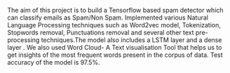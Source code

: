 The aim of this project is to build a Tensorflow based spam detector which can classify emails as Spam/Non Spam.
Implemented various Natural Language Processing techniques such as Word2vec model, Tokenization, Stopwords removal, Punctuations removal and several other text pre-processing
techniques.The model also includes a LSTM layer and a dense layer .
We also used Word Cloud- A Text visualisation Tool that helps us to get insights of the most frequent words present in the corpus of data.
Test accuracy of the model is 97.5%.



